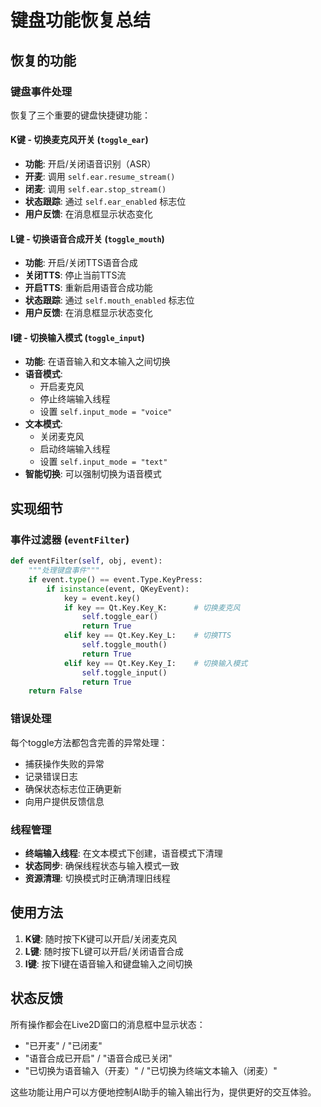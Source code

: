 # 键盘功能恢复总结

## 恢复的功能

### 键盘事件处理
恢复了三个重要的键盘快捷键功能：

#### K键 - 切换麦克风开关 (`toggle_ear`)
- **功能**: 开启/关闭语音识别（ASR）
- **开麦**: 调用 `self.ear.resume_stream()`
- **闭麦**: 调用 `self.ear.stop_stream()`
- **状态跟踪**: 通过 `self.ear_enabled` 标志位
- **用户反馈**: 在消息框显示状态变化

#### L键 - 切换语音合成开关 (`toggle_mouth`)
- **功能**: 开启/关闭TTS语音合成
- **关闭TTS**: 停止当前TTS流
- **开启TTS**: 重新启用语音合成功能
- **状态跟踪**: 通过 `self.mouth_enabled` 标志位
- **用户反馈**: 在消息框显示状态变化

#### I键 - 切换输入模式 (`toggle_input`)
- **功能**: 在语音输入和文本输入之间切换
- **语音模式**: 
  - 开启麦克风
  - 停止终端输入线程
  - 设置 `self.input_mode = "voice"`
- **文本模式**:
  - 关闭麦克风
  - 启动终端输入线程
  - 设置 `self.input_mode = "text"`
- **智能切换**: 可以强制切换为语音模式

## 实现细节

### 事件过滤器 (`eventFilter`)
```python
def eventFilter(self, obj, event):
    """处理键盘事件"""
    if event.type() == event.Type.KeyPress:
        if isinstance(event, QKeyEvent):
            key = event.key()
            if key == Qt.Key.Key_K:      # 切换麦克风
                self.toggle_ear()
                return True
            elif key == Qt.Key.Key_L:    # 切换TTS
                self.toggle_mouth()
                return True
            elif key == Qt.Key.Key_I:    # 切换输入模式
                self.toggle_input()
                return True
    return False
```

### 错误处理
每个toggle方法都包含完善的异常处理：
- 捕获操作失败的异常
- 记录错误日志
- 确保状态标志位正确更新
- 向用户提供反馈信息

### 线程管理
- **终端输入线程**: 在文本模式下创建，语音模式下清理
- **状态同步**: 确保线程状态与输入模式一致
- **资源清理**: 切换模式时正确清理旧线程

## 使用方法

1. **K键**: 随时按下K键可以开启/关闭麦克风
2. **L键**: 随时按下L键可以开启/关闭语音合成
3. **I键**: 按下I键在语音输入和键盘输入之间切换

## 状态反馈

所有操作都会在Live2D窗口的消息框中显示状态：
- "已开麦" / "已闭麦"
- "语音合成已开启" / "语音合成已关闭"  
- "已切换为语音输入（开麦）" / "已切换为终端文本输入（闭麦）"

这些功能让用户可以方便地控制AI助手的输入输出行为，提供更好的交互体验。
